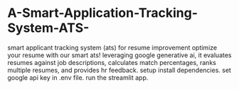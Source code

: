 # A-Smart-Application-Tracking-System-ATS-
smart applicant tracking system (ats) for resume improvement optimize your resume with our smart ats! leveraging google generative ai, it evaluates resumes against job descriptions, calculates match percentages, ranks multiple resumes, and provides hr feedback.  setup install dependencies. set google api key in .env file. run the streamlit app.
